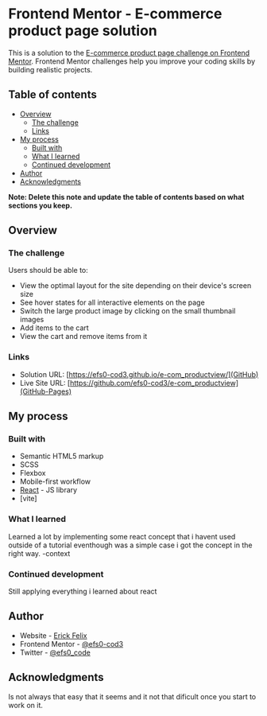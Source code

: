 # Frontend Mentor - E-commerce product page solution

This is a solution to the [E-commerce product page challenge on Frontend Mentor](https://www.frontendmentor.io/challenges/ecommerce-product-page-UPsZ9MJp6). Frontend Mentor challenges help you improve your coding skills by building realistic projects.

## Table of contents

- [Overview](#overview)
  - [The challenge](#the-challenge)
  - [Links](#links)
- [My process](#my-process)
  - [Built with](#built-with)
  - [What I learned](#what-i-learned)
  - [Continued development](#continued-development)
- [Author](#author)
- [Acknowledgments](#acknowledgments)

**Note: Delete this note and update the table of contents based on what sections you keep.**

## Overview

### The challenge

Users should be able to:

- View the optimal layout for the site depending on their device's screen size
- See hover states for all interactive elements on the page
- Switch the large product image by clicking on the small thumbnail images
- Add items to the cart
- View the cart and remove items from it
<!-- - Open a lightbox gallery by clicking on the large product image working on it-->

### Links

- Solution URL: [https://efs0-cod3.github.io/e-com_productview/](GitHub)
- Live Site URL: [https://github.com/efs0-cod3/e-com_productview](GitHub-Pages)

## My process

### Built with

- Semantic HTML5 markup
- SCSS
- Flexbox
- Mobile-first workflow
- [React](https://reactjs.org/) - JS library
- [vite]

### What I learned

Learned a lot by implementing some react concept that i havent used outside of a tutorial eventhough was a simple case i got the concept in the right way. -context

### Continued development

Still applying everything i learned about react

## Author

- Website - [Erick Felix](https://www.your-site.com)
- Frontend Mentor - [@efs0-cod3](https://www.frontendmentor.io/profile/efs0-cod3)
- Twitter - [@efs0_code](https://www.twitter.com/efs0_code)

## Acknowledgments

Is not always that easy that it seems and it not that dificult once you start to work on it.
